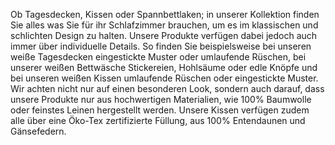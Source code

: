 Ob Tagesdecken, Kissen oder Spannbettlaken; in unserer Kollektion finden Sie alles was Sie für ihr Schlafzimmer brauchen, um es im klassischen und schlichten Design zu halten. Unsere Produkte verfügen dabei jedoch auch immer über individuelle Details. So finden Sie beispielsweise bei unseren weiße Tagesdecken eingestickte Muster oder umlaufende Rüschen, bei unserer weißen Bettwäsche Stickereien, Hohlsäume oder edle Knöpfe und bei unseren weißen Kissen umlaufende Rüschen oder eingestickte Muster. Wir achten nicht nur auf einen besonderen Look, sondern auch darauf, dass unsere Produkte nur aus hochwertigen Materialien, wie 100% Baumwolle oder feinstes Leinen hergestellt werden. Unsere Kissen verfügen zudem alle über eine Öko-Tex zertifizierte Füllung, aus 100% Entendaunen und Gänsefedern. 
